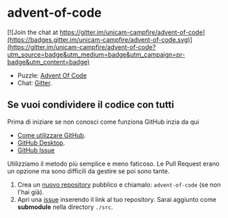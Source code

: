 # advent-of-code

[![Join the chat at https://gitter.im/unicam-campfire/advent-of-code](https://badges.gitter.im/unicam-campfire/advent-of-code.svg)](https://gitter.im/unicam-campfire/advent-of-code?utm_source=badge&utm_medium=badge&utm_campaign=pr-badge&utm_content=badge)

- Puzzle: [Advent Of Code](http://adventofcode.com)
- Chat: [Gitter](https://gitter.im/unicam-campfire/advent-of-code?utm_source=share-link&utm_medium=link&utm_campaign=share-link).

## Se vuoi condividere il codice con tutti

Prima di iniziare se non conosci come funziona GitHub inzia da qui

- [Come utilizzare GitHub](https://www.youtube.com/results?search_query=github+guide).
- [GitHub Desktop](https://www.youtube.com/results?search_query=github+desktop+tutorial).
- [GitHub Issue](https://www.youtube.com/results?search_query=github+issue)

Utilizziamo il metodo più semplice e meno faticoso. Le Pull Request erano un opzione ma sono difficili da gestire se poi sono tante.

1. Crea un [nuovo repository](https://github.com/new) pubblico e chiamalo: `advent-of-code` (se non l'hai già).
2. Apri una [issue](https://github.com/unicam-campfire/advent-of-code/issues/new) inserendo il link al tuo repository. Sarai aggiunto come **submodule** nella directory `./src`.
